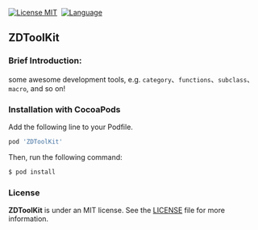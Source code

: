 [![License MIT](https://img.shields.io/badge/license-MIT-green.svg?style=flat)](https://github.com/faimin/ZDToolKit/blob/master/LICENSE)&nbsp;
[![Language](http://img.shields.io/badge/language-objc-brightgreen.svg?style=flat
)](https://developer.apple.com/library/mac/documentation/Cocoa/Conceptual/ProgrammingWithObjectiveC/Introduction/Introduction.html)&nbsp;
## ZDToolKit
### Brief Introduction:
some awesome development tools, e.g. `category`、`functions`、`subclass`、`macro`, and so on!

### Installation with CocoaPods
Add the following line to your Podfile.

```ruby
pod 'ZDToolKit'
```
Then, run the following command:

```ruby
$ pod install
```
### License
**ZDToolKit** is under an MIT license. See the [LICENSE](https://github.com/faimin/ZDToolKit/blob/master/LICENSE) file for more information.

